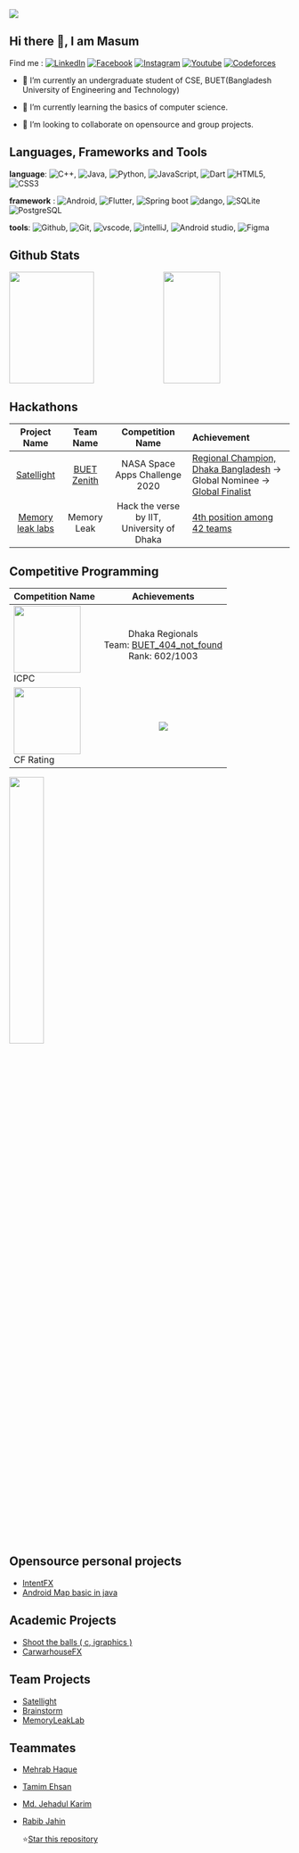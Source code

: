 <img src="https://komarev.com/ghpvc/?username=Hmasum18">

## Hi there 👋, I am Masum

Find me : [![LinkedIn](https://img.shields.io/badge/-LinkedIn-0077b5?style=flat&logo=LinkedIn)][linkedin]
[![Facebook](https://img.shields.io/badge/-Facebook-1877f2?style=flat&logo=Facebook&logoColor=white)][Facebook]
[![Instagram](https://img.shields.io/badge/-Instagram-e4405f?style=flat&logo=Instagram&logoColor=white)][Instagram]
[![Youtube](https://img.shields.io/badge/-Youtube-ff0000?style=flat&logo=Youtube&logoColor=white)][Youtube]
[![Codeforces](https://img.shields.io/badge/-Codeforces-1f8acb?style=flat&logo=Codeforces&logoColor=white)][Codeforces]

- 🔭 I’m currently an undergraduate student of CSE, BUET(Bangladesh University of Engineering and Technology)

- 🌱 I’m currently learning  the basics of computer science.

- 👯 I’m looking to collaborate on opensource and group projects.

## Languages, Frameworks and Tools

__language__:
![C++](https://img.shields.io/badge/-c/c++-00599c?style=flat&logo=c%2B%2B),
![Java](https://img.shields.io/badge/-Java-007396?style=flat&logo=java),
![Python](https://img.shields.io/badge/-Python-3776ab?style=flat&logo=python&logoColor=white),
![JavaScript](https://img.shields.io/badge/-JavaScript-f7df1e?style=flat&logo=javascript&logoColor=black),
![Dart](https://img.shields.io/badge/-Dart-3776ab?style=flat&logo=dart&logoColor=white)
![HTML5](https://img.shields.io/badge/-HTML5-ffffff?style=flat&logo=html5), ![CSS3](https://img.shields.io/badge/-CSS-1572b6?style=flat&logo=css3)  

__framework__ :
![Android](https://img.shields.io/badge/-android-3ddc84?style=flat&logo=android&logoColor=white),
![Flutter](https://img.shields.io/badge/-Flutter-02569B?style=flat&logo=flutter),
![Spring boot](https://img.shields.io/badge/-Spring%20boot-2FBB50?style=flat&logo=springboot&logoColor=white)
![dango](https://img.shields.io/badge/-Django-092E20?style=flat&logo=Django),
![SQLite](https://img.shields.io/badge/-SQLite-003B57?style=flat&logo=SQLite)
![PostgreSQL](https://img.shields.io/badge/-PostgreSQL-336791?style=flat&logo=postgresql&logoColor=white)  

__tools__: 
![Github](https://img.shields.io/badge/-Git-ffffff?style=flat&logo=Git),
![Git](https://img.shields.io/badge/-Github-000000?style=flat&logo=Github), 
![vscode](https://img.shields.io/badge/-VSCode-007acc?style=flat&logo=visual-studio-code), 
![intelliJ](https://img.shields.io/badge/-IntelliJ-000000?style=flat&logo=IntelliJ-IDEA), 
![Android studio](https://img.shields.io/badge/-AndroidStudio-ffffff?style=flat&logo=Android-studio), 
![Figma](https://img.shields.io/badge/-Figma-ffffff?style=flat&logo=Figma)


## Github Stats

<img src = "https://github-readme-stats.vercel.app/api?username=Hmasum18&show_icons=true&theme=gruvbox" width="55%" height ="200rem"/><img src = "https://github-readme-stats.vercel.app/api/top-langs/?username=Hmasum18&layout=compact&&theme=gruvbox" width="45%" height ="200rem"/>

## Hackathons

|Project Name|Team Name|Competition Name|Achievement|
| :-------: | :---------: | :------------: | :----------- |
|    [Satellight][satellight]    | [BUET Zenith][hack1] |       NASA Space Apps Challenge 2020       | [Regional Champion, Dhaka Bangladesh][nasaSpaceApps_local] -> Global Nominee -> [Global Finalist][naseSpaceApps_Finalist] |
| [Memory leak labs][MemoryLeakLab] |                        Memory Leak                        | Hack the verse by IIT, University of Dhaka |                 [4th position among 42 teams][hackTheVerse_4th]                 |

## Competitive Programming

| Competition Name| Achievements |
| :----- | :----: |
| <img width="120px" src="https://www.hmc.edu/about-hmc/wp-content/uploads/sites/2/2019/01/icpc19.png" /> <br /> ICPC | Dhaka Regionals <br /> Team: [BUET_404_not_found][icpc_2020] <br /> Rank: 602/1003 |
| <img width="120px" src="https://it-edu.com/sites/default/files/codeforceslogo.png" /> <br />CF Rating |![](https://run.kaist.ac.kr/badges/codeforces/masum1805.svg)|

<img width="35%" src="https://pruvi007-apis.herokuapp.com/CF/masum1805" />

## Opensource personal projects

- [IntentFX](https://github.com/Hmasum18/IntentFX)
- [Android Map basic in java](https://github.com/Hmasum18/AndroidMapBasics)

## Academic Projects

- [Shoot the balls ( c, igraphics )](https://github.com/Hmasum18/Shoot-the-balls)
- [CarwarhouseFX](https://github.com/Hmasum18/CarwarehouseFX)


## Team Projects

- [Satellight](satellight)
- [Brainstorm](https://github.com/Hmasum18/problem-solving-platform-android-preview)
- [MemoryLeakLab][MemoryLeakLab]

## Teammates

- [Mehrab Haque](https://github.com/mehrab-haque)

- [Tamim Ehsan](https://github.com/TamimEhsan)

- [Md. Jehadul Karim](https://github.com/MJKSabit)

- [Rabib Jahin](https://github.com/rabib-jahin)

  

  ⭐<a class="github-button" href="https://github.com/Hmasum18/Hmasum18" data-color-scheme="no-preference: dark; light: dark; dark: dark;" data-icon="octicon-star" data-size="large" data-show-count="true" aria-label="Star Hmasum18/Hmasum18 on GitHub">Star this repository</a>

<!-- social media links -->
[LinkedIn]: https://www.linkedin.com/in/hasan-masum-281157186/
[Instagram]: https://www.instagram.com/hmasum52/
[Facebook]: https://www.facebook.com/hmasum52
[Twitter]: (https://twitter.com/hmasum52)
[Youtube]: https://www.youtube.com/channel/UC9z1DfHAY30KDeefviIEyUg/featured
[Codeforces]: https://codeforces.com/profile/masum1805
<!--hackathon links-->
[hack1]: https://2020.spaceappschallenge.org/challenges/connect/orbital-sky/teams/buet-zenith/project
<!-- achievement links-->
[nasaSpaceApps_local]: https://www.facebook.com/SpaceAppsChallengeBangladesh/photos/a.709613099785683/817537108993281/
[naseSpaceApps_Finalist]: https://www.facebook.com/SpaceAppsChallengeBangladesh/posts/857784428301882
[hackTheVerse_4th]: https://www.facebook.com/IITSEC.DU/posts/2726203467635413
<!--hackathon projects-->
[satellight]: https://github.com/Hmasum18/satellight
[MemoryLeakLab]: https://github.com/TamimEhsan/HackTheVerse_MemoryLeak

<!--cp-->
[icpc_2020]: https://algo.codemarshal.org/contests/icpc-dhaka-19-preli/standings?page=3

<!--for future-->
<!-- <img align="left" alt="JavaScript" width="26px" src="https://raw.githubusercontent.com/github/explore/80688e429a7d4ef2fca1e82350fe8e3517d3494d/topics/react/react.png" />
<img align="left" alt="JavaScript" width="26px" src="https://raw.githubusercontent.com/github/explore/80688e429a7d4ef2fca1e82350fe8e3517d3494d/topics/redux/redux.png" /> -->
